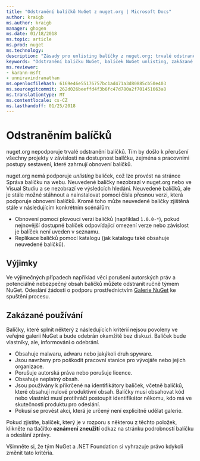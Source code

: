 ```yaml
---
title: "Odstranění balíčků NuGet z nuget.org | Microsoft Docs"
author: kraigb
ms.author: kraigb
manager: ghogen
ms.date: 01/18/2018
ms.topic: article
ms.prod: nuget
ms.technology: 
description: "Zásady pro unlisting balíčky z nuget.org; trvalé odstranění nepodporuje kromě při balíčky porušují jiné zásady."
keywords: "Odstranění balíčku NuGet, balíček NuGet unlisting, zakázané používá balíčků"
ms.reviewer:
- karann-msft
- unniravindranathan
ms.openlocfilehash: 6169e46e55176757bc1ad471a3d80885cb50e403
ms.sourcegitcommit: 262d026beeffd4f3b6fc47d780a2f701451663a8
ms.translationtype: MT
ms.contentlocale: cs-CZ
ms.lasthandoff: 01/25/2018
---
```

# <a name="deleting-packages"></a>Odstraněním balíčků

nuget.org nepodporuje trvalé odstranění balíčků. Tím by došlo k přerušení všechny projekty v závislosti na dostupnost balíčku, zejména s pracovními postupy sestavení, které zahrnují obnovení balíčků.

nuget.org nemá podporuje *unlisting* balíček, což lze provést na stránce Správa balíčku na webu. Neuvedené balíčky nezobrazí v nuget.org nebo ve Visual Studiu a se nezobrazí ve výsledcích hledání. Neuvedené balíčků, ale je stále možné stáhnout a nainstalovat pomocí čísla přesnou verzi, která podporuje obnovení balíčků. Kromě toho může neuvedené balíčky zjištěná stále v následujícím konkrétním scénářům:

- Obnovení pomocí plovoucí verzí balíčků (například `1.0.0-*`), pokud nejnovější dostupné balíček odpovídající omezení verze nebo závislost je balíček není uveden v seznamu.
- Replikace balíčků pomocí katalogu (jak katalogu také obsahuje neuvedené balíčků).

## <a name="exceptions"></a>Výjimky

Ve výjimečných případech například věci porušení autorských práv a potenciálně nebezpečný obsah balíčků můžete odstranit ručně týmem NuGet. Odeslání žádosti o podporu prostřednictvím [Galerie NuGet](http://www.nuget.org) ke spuštění procesu.

## <a name="prohibited-use"></a>Zakázané používání

Balíčky, které splnit některý z následujících kritérií nejsou povoleny ve veřejné galerii NuGet a bude odebrán okamžitě bez diskuzi. Balíček bude vlastníky, ale, informováni o odebrání.

- Obsahuje malwaru, adwaru nebo jakýkoli druh spyware.
- Jsou navrženy pro poškodit pracovní stanice pro vývojáře nebo jejich organizace.
- Porušuje autorská práva nebo porušuje licence.
- Obsahuje neplatný obsah.
- Jsou používány k přikrčené na identifikátory balíček, včetně balíčků, které obsahují nulové produktivní obsah. Balíčky musí obsahovat kód nebo vlastníci musí protihráči postoupit identifikátor někomu, kdo má ve skutečnosti produktu pro odeslání.
- Pokusí se provést akci, která je určený není explicitně udělat galerie.

Pokud zjistíte, balíček, který je v rozporu s některou z těchto položek, klikněte na tlačítko **oznámení zneužití** odkaz na stránku podrobností balíčku a odeslání zprávy.

Všimněte si, že tým NuGet a .NET Foundation si vyhrazuje právo kdykoli změnit tato kritéria.
